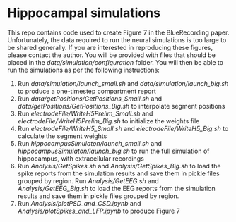 # Hippocampal simulations

This repo contains code used to create Figure 7 in the BlueRecording paper. Unfortunately, the data required to run the neural simulations is too large to be shared generally. If you are interested in reproducing these figures, please contact the author. You will be provided with files that should be placed in the *data/simulation/configuration* folder. You will then be able to run the simulations as per the following instructions:

1. Run *data/simulation/launch_small.sh* and *data/simulation/launch_big.sh* to produce a one-timestep compartment report
2. Run *data/getPositions/GetPositions_Small.sh* and *data/getPositions/GetPositions_Big.sh* to interpolate segment positions
3. Run *electrodeFile/WriteH5Prelim_Small.sh* and *electrodeFile/WriteH5Prelim_Big.sh* to initialize the weights file
4. Run *electrodeFile/WriteH5_Small.sh* and *electrodeFile/WriteH5_Big.sh* to calculate the segment weights
5. Run *hippocampusSimulaton/launch_small.sh* and *hippocampusSimulaton/launch_big.sh* to run the full simulation of hippocampus, with extracellular recordings
6. Run *Analysis/GetSpikes.sh* and *Analysis/GetSpikes_Big.sh* to load the spike reports from the simulation results and save them in pickle files grouped by region. Run *Analysis/GetEEG.sh* and *Analysis/GetEEG_Big.sh* to load the EEG reports from the simulation results and save them in pickle files grouped by region. 
7. Run *Analysis/plotPSD_and_CSD.ipynb* and *Analysis/plotSpikes_and_LFP.ipynb* to produce Figure 7
